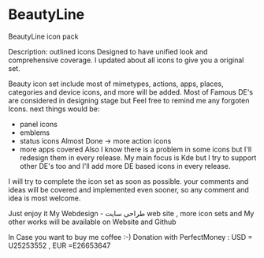 # BeautyLine
BeautyLine icon pack

Description:
outlined icons Designed to have unified look and comprehensive coverage.
I updated about all icons to give you a original set.

Beauty icon set include most of mimetypes, actions, apps, places, categories and device icons, and more will be added.
Most of Famous DE's are considered in designing stage but Feel free to remind me any forgoten Icons.
next things would be:
- panel icons
- emblems
- status icons
Almost Done -> more action icons
- more apps covered
Also I know there is a problem in some icons but I'll redesign them in every release.
My main focus is Kde but I try to support other DE's too and I'll add more DE based icons in every release.

I will try to complete the icon set as soon as possible.
your comments and ideas will be covered and implemented even sooner, so any comment and idea is most welcome.

Just enjoy it 
My Webdesign - طراحی سایت web site , more icon sets and My other works will be available on Website and Github

In Case you want to buy me coffee :-)
Donation with PerfectMoney : USD = U25253552 , EUR =E26653647
